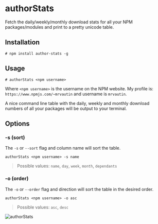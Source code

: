 # authorStats

Fetch the daily/weekly/monthly download stats for all your NPM packages/modules and print to a pretty unicode table.

## Installation

```
# npm install author-stats -g
```

## Usage

```
# authorStats <npm username>
```

Where `<npm username>` is the username on the NPM website. My profile is: `https://www.npmjs.com/~mrvautin` and username is `mrvautin`.

A nice command line table with the daily, weekly and monthly download numbers of all your packages will be output to your terminal.

## Options

### -s (sort)

The `-s` or `--sort` flag and column name will sort the table.

```
authorStats <npm username> -s name
```

> Possible values: `name`, `day`, `week`, `month`, `dependants`

### -o (order)

The `-o` or `--order` flag and direction will sort the table in the desired order.

```
authorStats <npm username> -o asc
```

> Possible values: `asc`, `desc`

![authorStats](https://raw.githubusercontent.com/mrvautin/mrvautin.github.io/master/images/authorStats/exampleoutput.png "authorStats output")